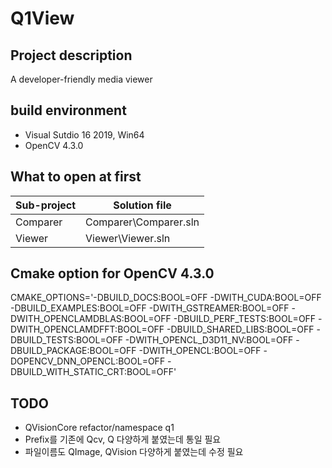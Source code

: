 # Q1View

## Project description
A developer-friendly media viewer

## build environment
- Visual Sutdio 16 2019, Win64
- OpenCV 4.3.0

## What to open at first
| Sub-project |  Solution file        |
| ----------- |  ---------------------|
| Comparer    |  Comparer\Comparer.sln|
| Viewer      |  Viewer\Viewer.sln    |


## Cmake option for OpenCV 4.3.0
CMAKE_OPTIONS='-DBUILD_DOCS:BOOL=OFF -DWITH_CUDA:BOOL=OFF -DBUILD_EXAMPLES:BOOL=OFF  -DWITH_GSTREAMER:BOOL=OFF -DWITH_OPENCLAMDBLAS:BOOL=OFF -DBUILD_PERF_TESTS:BOOL=OFF -DWITH_OPENCLAMDFFT:BOOL=OFF -DBUILD_SHARED_LIBS:BOOL=OFF -DBUILD_TESTS:BOOL=OFF -DWITH_OPENCL_D3D11_NV:BOOL=OFF -DBUILD_PACKAGE:BOOL=OFF -DWITH_OPENCL:BOOL=OFF -DOPENCV_DNN_OPENCL:BOOL=OFF -DBUILD_WITH_STATIC_CRT:BOOL=OFF'

## TODO
- QVisionCore refactor/namespace q1
- Prefix를 기존에 Qcv, Q 다양하게 붙였는데 통일 필요
- 파일이름도 QImage, QVision 다양하게 붙였는데 수정 필요
